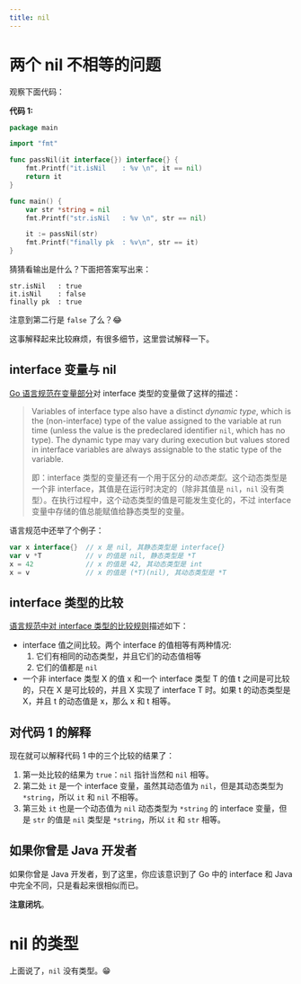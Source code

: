 ```yaml
---
title: nil
---
```


# 两个 nil 不相等的问题

观察下面代码：

**代码 1:**
```go
package main

import "fmt"

func passNil(it interface{}) interface{} {
	fmt.Printf("it.isNil    : %v \n", it == nil)
	return it
}

func main() {
	var str *string = nil
	fmt.Printf("str.isNil   : %v \n", str == nil)

	it := passNil(str)
	fmt.Printf("finally pk  : %v\n", str == it)
}
```

猜猜看输出是什么？下面把答案写出来：

```console
str.isNil   : true
it.isNil    : false
finally pk  : true
```

注意到第二行是 `false` 了么？😂

这事解释起来比较麻烦，有很多细节，这里尝试解释一下。

## interface 变量与 nil

[Go 语言规范在变量部分](https://go.dev/ref/spec#Variables)对 interface 类型的变量做了这样的描述：


> Variables of interface type also have a distinct *dynamic type*,
> which is the (non-interface) type of the value assigned to the variable at run time
> (unless the value is the predeclared identifier `nil`, which has no type).
> The dynamic type may vary during execution but values stored in interface variables
> are always assignable to the static type of the variable.
>
> 即：interface 类型的变量还有一个用于区分的*动态类型*。这个动态类型是一个非 interface，其值是在运行时决定的（除非其值是
> `nil`，`nil` 没有类型）。在执行过程中，这个动态类型的值是可能发生变化的，不过 interface 变量中存储的值总能赋值给静态类型的变量。

语言规范中还举了个例子：

```go
var x interface{}  // x 是 nil, 其静态类型是 interface{}
var v *T           // v 的值是 nil, 静态类型是 *T
x = 42             // x 的值是 42, 其动态类型是 int
x = v              // x 的值是 (*T)(nil), 其动态类型是 *T
```

## interface 类型的比较

[语言规范中对 interface 类型的比较规则](https://go.dev/ref/spec#Comparison_operators)描述如下：

* interface 值之间比较。两个 interface 的值相等有两种情况:
  1. 它们有相同的动态类型，并且它们的动态值相等
  1. 它们的值都是 `nil`
* 一个非 interface 类型 X 的值 x 和一个 interface 类型 T 的值 t 之间是可比较的，只在 X 是可比较的，并且 X 实现了 interface T 时。如果 t 的动态类型是 X，并且 t 的动态值是 x，那么 x 和 t 相等。

## 对代码 1 的解释

现在就可以解释代码 1 中的三个比较的结果了：

1. 第一处比较的结果为 `true`：`nil` 指针当然和 `nil` 相等。
1. 第二处 `it` 是一个 interface 变量，虽然其动态值为 `nil`，但是其动态类型为 `*string`，所以 `it` 和 `nil` 不相等。
1. 第三处 `it` 也是一个动态值为 `nil` 动态类型为 `*string` 的 interface 变量，但是 `str` 的值是 `nil` 类型是 `*string`，所以 `it` 和 `str` 相等。

## 如果你曾是 Java 开发者

如果你曾是 Java 开发者，到了这里，你应该意识到了 Go 中的 interface 和 Java 中完全不同，只是看起来很相似而已。

**注意闭坑**。

# nil 的类型

上面说了，`nil` 没有类型。😁

